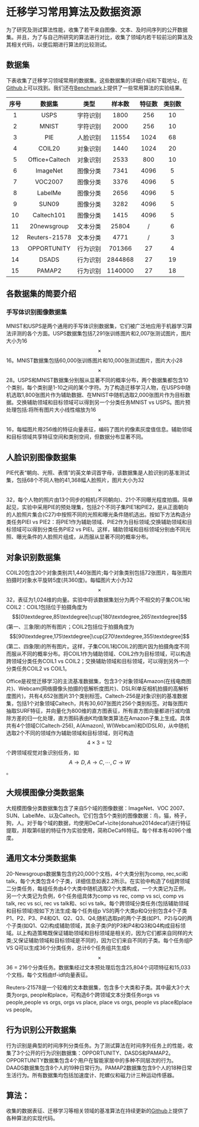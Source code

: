 # 迁移学习常用算法及数据资源

为了研究及测试算法性能，收集了若干来自图像、文本、及时间序列的公开数据集。并且，为了与自己所研究的算法进行对比，收集了领域内若干较前沿的算法及其相关代码，以便后期进行算法的比较测试。

## 数据集

下表收集了迁移学习领域常用的数据集。这些数据集的详细介绍和下载地址，在[Github](https://github.com/jindongwang/transferlearning/blob/master/doc/dataset.md)上可以找到。我们还在[Benchmark](https://github.com/jindongwang/transferlearning/blob/master/doc/benchmark.md)上提供了一些常用算法的实验结果。

| 序号 | 数据集 | 类型 | 样本数 | 特征数 | 类别数 |
|:-------------:|:---------------:|:-------------:|:---------------:|:---------------:|:---------------:|
|       1       |       USPS      |    字符识别   |       1800      |       256       |        10       |
|       2       |      MNIST      |    字符识别   |       2000      |       256       |        10       |
|       3       |       PIE       |    人脸识别   |      11554      |       1024      |        68       |
|       4       |      COIL20     |    对象识别   |       1440      |       1024      |        20       |
|       5       |  Office+Caltech |    对象识别   |       2533      |       800       |        10       |
|       6       |     ImageNet    |    图像分类   |       7341      |       4096      |        5        |
|       7       |     VOC2007     |    图像分类   |       3376      |       4096      |        5        |
|       8       |     LabelMe     |    图像分类   |       2656      |       4096      |        5        |
|       9       |      SUN09      |    图像分类   |       3282      |       4096      |        5        |
|       10      |    Caltech101   |    图像分类   |       1415      |       4096      |        5        |
|       11      |   20newsgroup   |    文本分类   |      25804      |        /        |        6        |
|       12      |  Reuters-21578  |    文本分类   |       4771      |        /        |        3        |
|       13      |   OPPORTUNITY   |    行为识别   |      701366     |        27       |        4        |
|       14      |      DSADS      |    行为识别   |     2844868     |        27       |        19       |
|       15      |      PAMAP2     |    行为识别   |     1140000     |        27       |        18       |

## 各数据集的简要介绍

### 手写体识别图像数据集

MNIST和USPS是两个通用的手写体识别数据集，它们被广泛地应用于机器学习算法评测的各个方面。USPS数据集包括7,291张训练图片和2,007张测试图片，图片大小为16$$\times$$16。MNIST数据集包括60,000张训练图片和10,000张测试图片，图片大小28$$\times$$28。USPS和MNIST数据集分别服从显著不同的概率分布，两个数据集都包含10个类别，每个类别是1-10之间的某个字符。为了构造迁移学习人物，在USPS中随机选取1,800张图片作为辅助数据、在MNIST中随机选取2,000张图片作为目标数据。交换辅助领域和目标领域可以得到另一个分类任务MNIST vs USPS。图片预处理包括:将所有图片大小线性缩放为16$$\times$$16，每幅图片用256维的特征向量表征，编码了图片的像素灰度值信息。辅助领域和目标领域共享特征空间和类别空间，但数据分布显著不同。

## 人脸识别图像数据集

PIE代表“朝向、光照、表情”的英文单词首字母，该数据集是人脸识别的基准测试集，包括68个不同人物的41,368幅人脸照片，图片大小为32$$\times$$32，每个人物的照片由13个同步的相机(不同朝向)、21个不同曝光程度拍摄。简单起见，实验中采用PIE的预处理集，包括2个不同子集PIE1和PIE2，是从正面朝向的人脸照片集合(C27)中按照不同的光照和曝光条件随机选出。按如下方法构造分类任务PIEI vs PIE2：将PIE1作为辅助领域、PIE2作为目标领域;交换辅助领域和目标领域可以得到分类任务PIE2 vs PIEI。这样，辅助领域和目标领域分别由不同光照、曝光条件的人脸照片组成，从而服从显著不同的概率分布。

## 对象识别数据集

COIL20包含20个对象类别共1,440张图片;每个对象类别包括72张图片，每张图片拍摄时对象水平旋转5度(共360度)。每幅图片大小为32$$\times$$32，表征为1,024维的向量。实验中将该数据集划分为两个不相交的子集COIL1和COIL2：COIL1包括位于拍摄角度为$$[0\textdegree,85\textdegree]\cup[180\textdegree,265\textdegree]$$(第一、三象限)的所有图片；COIL2包括位于拍摄角度为$$[90\textdegree,175\textdegree]\cup[270\textdegree,355\textdegree]$$(第二、四象限)的所有图片。这样，子集COIL1和COIL2的图片因为拍摄角度不同而服从不同的概率分布。将COIL1作为辅助领域、COIL2作为目标领域，可以构造跨领域分类任务COIL1 vs COIL2；交换辅助领域和目标领域，可以得到另外一个分类任务COIL2 vs COIL1。

Office是视觉迁移学习的主流基准数据集，包含3个对象领域Amazon(在线电商图片)、Webcam(网络摄像头拍摄的低解析度图片)、DSLR(单反相机拍摄的高解析度图片)，共有4,652张图片31个类别标签。Caltech-256是对象识别的基准数据集，包括1个对象领域Caltech，共有30,607张图片256个类别标签。对每张图片抽取SURF特征，并向量化为800维的直方图表征，所有直方图向量都进行减均值除方差的归一化处理，直方图码表由K均值聚类算法在Amazon子集上生成。具体共有4个领域C(Caltech-256), A(Amazon), W(Webcam)和D(DSLR)，从中随机选取2个不同的领域作为辅助领域和目标领域，则可构造$$4 \times 3 = 12$$个跨领域视觉对象识别任务，如$$A \rightarrow D, A \rightarrow C, \cdots, C \rightarrow W$$。

## 大规模图像分类数据集

大规模图像分类数据集包含了来自5个域的图像数据：ImageNet、VOC 2007、SUN、LabelMe、以及Caltech。它们包含5个类别的图像数据：鸟，猫，椅子，狗，人。对于每个域的数据，均使用DeCaf~\cite{donahue2014decaf}进行特征提取，并取第6层的特征作为实验使用，简称DeCaf6特征。每个样本有4096个维度。

## 通用文本分类数据集

20-Newsgroups数据集包含约20,000个文档，4个大类分别为comp, rec,sci和talk，每个大类包含4个子类，详细信息如表2.2所示。在实验中构造了6组跨领域二分类任务，每组任务由4个大类中随机选取2个大类构成，一个大类记为正例，另一个大类记为负例，6个任务组具体为comp vs rec, comp vs sci, comp vs talk,  rec vs sci,  rec vs talk和、sci vs talk。每个跨领域分类任务(包括辅助领域和目标领域)按如下方法生成:每个任务组p VS的两个大类p和Q分别包含4个子类P1、P2、P3、P4和Q1、Q2、Q3、Q4;随机选取p的两个子类(如P1、P2)与Q的两个子类(如Q1、Q2)构成辅助领域，其余子类(P的P3和P4和Q3和Q4构成目标领域。以上构造策略既保证辅助领域和目标领域是相关的，因为它们都来自同样的大类;又保证辅助领域和目标领域是不同的，因为它们来自不同的子类。每个任务组P VS Q可以生成36个分类任务，总计6个任务组共生成6$$\times$$36 = 216个分类任务。数据集经过文本预处理后包含25,804个词项特征和15,033个文档，每个文档由tf-idf向量表征。

Reuters-21578是一个较难的文本数据集，包含多个大类和子类。其中最大3个大类为orgs, people和place，可构造6个跨领域文本分类任务orgs vs people,people vs orgs, orgs vs place, place vs orgs, people vs place和place vs people。

## 行为识别公开数据集

行为识别是典型的时间序列分类任务。为了测试算法在时间序列任务上的性能，收集了3个公开的行为识别数据集：OPPORTUNITY、DASDS和PAMAP2。OPPORTUNITY数据集包含4个用户在智能家居中的多种不同层次的行为。DAADS数据集包含8个人的19种日常行为。PAMAP2数据集包含9个人的18种日常生活行为。所有数据集均包括加速度计、陀螺仪和磁力计三种运动传感器。

## 算法：

收集的数据表征、迁移学习等相关领域的基准算法在持续更新的[Github](https://github.com/jindongwang/transferlearning)上提供了各种算法的实现代码。
